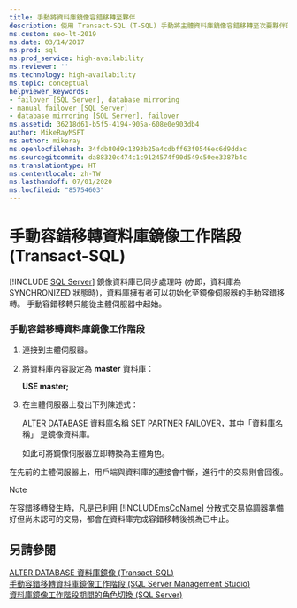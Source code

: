 ```yaml
---
title: 手動將資料庫鏡像容錯移轉至夥伴
description: 使用 Transact-SQL (T-SQL) 手動將主體資料庫鏡像容錯移轉至次要夥伴的指示。
ms.custom: seo-lt-2019
ms.date: 03/14/2017
ms.prod: sql
ms.prod_service: high-availability
ms.reviewer: ''
ms.technology: high-availability
ms.topic: conceptual
helpviewer_keywords:
- failover [SQL Server], database mirroring
- manual failover [SQL Server]
- database mirroring [SQL Server], failover
ms.assetid: 36218d61-b5f5-4194-905a-608e0e903db4
author: MikeRayMSFT
ms.author: mikeray
ms.openlocfilehash: 34fdb80d9c1393b25a4cdbff63f0546ec6d9ddac
ms.sourcegitcommit: da88320c474c1c9124574f90d549c50ee3387b4c
ms.translationtype: HT
ms.contentlocale: zh-TW
ms.lasthandoff: 07/01/2020
ms.locfileid: "85754603"
---
```

# <a name="manually-fail-over-a-database-mirroring-session-transact-sql"></a>手動容錯移轉資料庫鏡像工作階段 (Transact-SQL)
 [!INCLUDE [SQL Server](../../includes/applies-to-version/sqlserver.md)]
  鏡像資料庫已同步處理時 (亦即，資料庫為 SYNCHRONIZED 狀態時)，資料庫擁有者可以初始化至鏡像伺服器的手動容錯移轉。 手動容錯移轉只能從主體伺服器中起始。  
  
### <a name="to-manually-fail-over-a-database-mirroring-session"></a>手動容錯移轉資料庫鏡像工作階段  
  
1.  連接到主體伺服器。  
  
2.  將資料庫內容設定為 **master** 資料庫：  
  
     **USE master;**  
  
3.  在主體伺服器上發出下列陳述式：  
  
     [ALTER DATABASE](../../t-sql/statements/alter-database-transact-sql-database-mirroring.md) 資料庫名稱  SET PARTNER FAILOVER，其中「資料庫名稱」  是鏡像資料庫。  
  
     如此可將鏡像伺服器立即轉換為主體角色。  
  
 在先前的主體伺服器上，用戶端與資料庫的連接會中斷，進行中的交易則會回復。  
  
> [!NOTE]  
>  在容錯移轉發生時，凡是已利用 [!INCLUDE[msCoName](../../includes/msconame-md.md)] 分散式交易協調器準備好但尚未認可的交易，都會在資料庫完成容錯移轉後視為已中止。  
  
## <a name="see-also"></a>另請參閱  
 [ALTER DATABASE 資料庫鏡像 &#40;Transact-SQL&#41;](../../t-sql/statements/alter-database-transact-sql-database-mirroring.md)   
 [手動容錯移轉資料庫鏡像工作階段 &#40;SQL Server Management Studio&#41;](../../database-engine/database-mirroring/manually-fail-over-a-database-mirroring-session-sql-server-management-studio.md)   
 [資料庫鏡像工作階段期間的角色切換 &#40;SQL Server&#41;](../../database-engine/database-mirroring/role-switching-during-a-database-mirroring-session-sql-server.md)  
  
  
